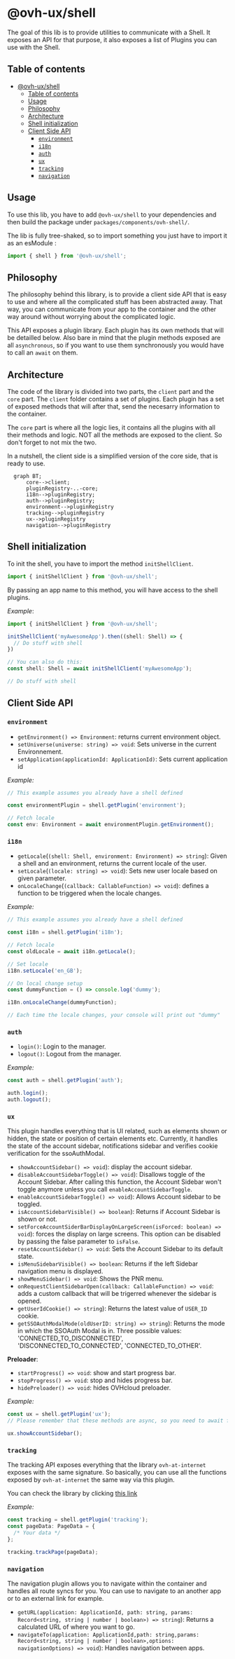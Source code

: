 # @ovh-ux/shell

The goal of this lib is to provide utilities to communicate with a Shell. It exposes an API for that purpose, it also exposes a list of Plugins you can use with the Shell.

## Table of contents

- [@ovh-ux/shell](#ovh-uxshell)
  - [Table of contents](#table-of-contents)
  - [Usage](#usage)
  - [Philosophy](#philosophy)
  - [Architecture](#architecture)
  - [Shell initialization](#shell-initialization)
  - [Client Side API](#client-side-api)
    - [`environment`](#environment)
    - [`i18n`](#i18n)
    - [`auth`](#auth)
    - [`ux`](#ux)
    - [`tracking`](#tracking)
    - [`navigation`](#navigation)

## Usage

To use this lib, you have to add `@ovh-ux/shell` to your dependencies and then build the package under `packages/components/ovh-shell/`.

The lib is fully tree-shaked, so to import something you just have to import it as an esModule :

```ts
import { shell } from '@ovh-ux/shell';
```

## Philosophy

The philosophy behind this library, is to provide a client side API that is easy to use and where all the complicated stuff has been abstracted away. That way, you can communicate from your app to the container and the other way around without worrying about the complicated logic.

This API exposes a plugin library. Each plugin has its own methods that will be detailled below. Also bare in mind that the plugin methods exposed are all `asynchronous`, so if you want to use them synchronously you would have to call an `await` on them.

## Architecture

The code of the library is divided into two parts, the `client` part and the `core` part.
The `client` folder contains a set of plugins. Each plugin has a set of exposed methods that will after that, send the necesarry information to the container.

The `core` part is where all the logic lies, it contains all the plugins with all their methods and logic. NOT all the methods are exposed to the client. So don't forget to not mix the two.

In a nutshell, the client side is a simplified version of the core side, that is ready to use.

```mermaid
  graph BT;
      core-->client;
      pluginRegistry-..-core;
      i18n-->pluginRegistry;
      auth-->pluginRegistry;
      environment-->pluginRegistry
      tracking-->pluginRegistry
      ux-->pluginRegistry
      navigation-->pluginRegistry
```

## Shell initialization

To init the shell, you have to import the method `initShellClient`.

```ts
import { initShellClient } from '@ovh-ux/shell';
```

By passing an app name to this method, you will have access to the shell plugins.

_Example_:

```ts
import { initShellClient } from '@ovh-ux/shell';

initShellClient('myAwesomeApp').then((shell: Shell) => {
  // Do stuff with shell
})

// You can also do this:
const shell: Shell = await initShellClient('myAwesomeApp');

// Do stuff with shell

```

## Client Side API

### `environment`

- `getEnvironment() => Environment`: returns current environment object.
- `setUniverse(universe: string) => void`: Sets universe in the current Environnement.
- `setApplication(applicationId: ApplicationId)`: Sets current application id

_Example:_

```ts
// This example assumes you already have a shell defined

const environmentPlugin = shell.getPlugin('environment');

// Fetch locale
const env: Environment = await environmentPlugin.getEnvironment();
```

### `i18n`

- `getLocale`(`(shell: Shell, environment: Environment) => string`): Given a shell and an environment, returns the current locale of the user.
- `setLocale`(`(locale: string) => void`): Sets new user locale based on given parameter.
- `onLocaleChange`(`(callback: CallableFunction) => void`): defines a function to be triggered when the locale changes.

_Example:_

```ts
// This example assumes you already have a shell defined

const i18n = shell.getPlugin('i18n');

// Fetch locale
const oldLocale = await i18n.getLocale();

// Set locale
i18n.setLocale('en_GB');

// On local change setup
const dummyFunction = () => console.log('dummy');

i18n.onLocaleChange(dummyFunction);

// Each time the locale changes, your console will print out "dummy"
```

### `auth`

- `login()`: Login to the manager.
- `logout()`: Logout from the manager.

_Example:_

```ts
const auth = shell.getPlugin('auth');

auth.login();
auth.logout();
```

### `ux`

This plugin handles everything that is UI related, such as elements shown or hidden, the state or position of certain elements etc.
Currently, it handles the state of the account sidebar, notifications sidebar and verifies cookie verification for the ssoAuthModal.

- `showAccountSidebar() => void`): display the account sidebar.
- `disableAccountSidebarToggle() => void`): Disallows toggle of the Account Sidebar. After calling this function, the Account Sidebar won't toggle anymore unless you call `enableAccountSidebarToggle`.
- `enableAccountSidebarToggle() => void`): Allows Account sidebar to be toggled.
- `isAccountSidebarVisible() => boolean`): Returns if Account Sidebar is shown or not.
- `setForceAccountSiderBarDisplayOnLargeScreen(isForced: boolean) => void`): forces the display on large screens. This option can be disabled by passing the false parameter to `isFalse`.
- `resetAccountSidebar() => void`: Sets the Account Sidebar to its default state.
- `isMenuSidebarVisible() => boolean`: Returns if the left Sidebar navigation menu is displayed.
- `showMenuSidebar() => void`: Shows the PNR menu.
- `onRequestClientSidebarOpen(callback: CallableFunction) => void`: adds a custom callback that will be trigerred whenever the sidebar is opened.
- `getUserIdCookie() => string`): Returns the latest value of `USER_ID` cookie.
- `getSSOAuthModalMode(oldUserID: string) => string`): Returns the mode in which the SSOAuth Modal is in. Three possible values: 'CONNECTED_TO_DISCONNECTED', 'DISCONNECTED_TO_CONNECTED', 'CONNECTED_TO_OTHER'.

__Preloader__:

- `startProgress() => void`: show and start progress bar.
- `stopProgress() => void`: stop and hides progress bar.
- `hidePreloader() => void`: hides OVHcloud preloader.

_Example:_

```ts
const ux = shell.getPlugin('ux');
// Please remember that these methods are async, so you need to await for them if you want a synchronous behaviour.

ux.showAccountSidebar();
```

### `tracking`

The tracking API exposes everything that the library `ovh-at-internet` exposes with the same signature.
So basically, you can use all the functions exposed by `ovh-at-internet` the same way via this plugin.

You can check the library by clicking [this link](../ovh-at-internet/src/ovh-at-internet.ts)

_Example:_

```ts
const tracking = shell.getPlugin('tracking');
const pageData: PageData = {
  /* Your data */
};

tracking.trackPage(pageData);
```

### `navigation`

The navigation plugin allows you to navigate within the container and handles all route syncs for you. You can use to navigate to an another app or to an external link for example.

- `getURL(application: ApplicationId, path: string, params: Record<string, string | number | boolean>) => string`): Returns a calculated URL of where you want to go.
- `navigateTo(application: ApplicationId,path: string,params: Record<string, string | number | boolean>,options: navigationOptions) => void`): Handles navigation between apps.
